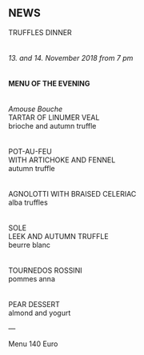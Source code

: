 ## NEWS

TRUFFLES DINNER<br>
<br>
<br>
_13. and 14. November 2018 from 7 pm_  
<br>
<br>
**MENU OF THE EVENING**  
<br>
<br>
_Amouse Bouche_  
TARTAR OF LINUMER VEAL  
brioche and autumn truffle  
<br>
<br>
POT-AU-FEU  
WITH ARTICHOKE AND FENNEL  
autumn truffle  
<br>
<br>
AGNOLOTTI WITH BRAISED CELERIAC      
alba truffles  
<br>
<br>
SOLE  
LEEK AND AUTUMN TRUFFLE  
beurre blanc  
<br>
<br>
TOURNEDOS ROSSINI    
pommes anna  
<br>
<br>
PEAR DESSERT    
almond and yogurt   
  

—  
  
Menu 140 Euro 
